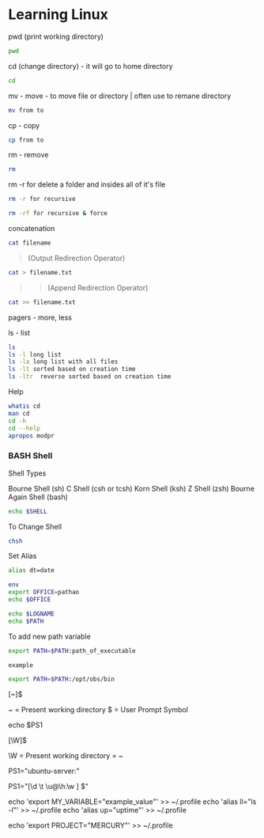 # Learning Linux

pwd (print working directory)

```sh
pwd
```

cd (change directory) - it will go to home directory

```sh
cd
```

mv - move - to move file or directory | often use to remane directory

```sh
mv from to
```

cp - copy

```sh
cp from to
```

rm - remove

```sh
rm 
```

rm -r for delete a folder and insides all of it's file

```sh
rm -r for recursive
```

```sh
rm -rf for recursive & force
```

concatenation

```sh
cat filename
```

> (Output Redirection Operator)

```sh
cat > filename.txt
```

>> (Append Redirection Operator)

```sh
cat >> filename.txt
```

pagers - more, less

ls - list

```sh
ls
ls -l long list
ls -la long list with all files
ls -lt sorted based on creation time
ls -ltr  reverse sorted based on creation time
```

Help

```sh
whatis cd
man cd
cd -h
cd --help
apropos modpr

```

### BASH Shell

Shell Types

Bourne Shell (sh)
C Shell (csh or tcsh)
Korn Shell (ksh)
Z Shell (zsh)
Bourne Again Shell (bash)

```sh
echo $SHELL
```

To Change Shell

```sh
chsh
```

Set Alias

```sh
alias dt=date
```

```sh
env
export OFFICE=pathao
echo $OFFICE

echo $LOGNAME
echo $PATH
```



To add new path variable
```sh
export PATH=$PATH:path_of_executable

example

export PATH=$PATH:/opt/obs/bin
```


[~]$

~ = Present working directory
$ = User Prompt Symbol


echo $PS1

[\W]$

\W = Present working directory = ~ 



PS1="ubuntu-server:"

PS1="[\d \t \u@\h:\w ] $"



echo 'export MY_VARIABLE="example_value"' >> ~/.profile
echo 'alias ll="ls -l"' >> ~/.profile
echo 'alias up="uptime"' >> ~/.profile

echo 'export PROJECT="MERCURY"' >> ~/.profile
